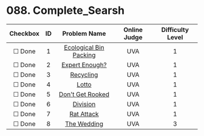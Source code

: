 # 088. Complete_Searsh


| Checkbox | ID | Problem Name|Online Judge|Difficulty Level|
|:---:|:---:|:---:|:---:|:---:|
|&#9744; Done|1|[Ecological Bin Packing](https://uva.onlinejudge.org/index.php?option=onlinejudge&page=show_problem&problem=38)|UVA|1|
|&#9744; Done|2|[Expert Enough?](https://uva.onlinejudge.org/index.php?option=onlinejudge&page=show_problem&problem=3678)|UVA|1|
|&#9744; Done|3|[Recycling](https://uva.onlinejudge.org/index.php?option=onlinejudge&page=show_problem&problem=90)|UVA|1|
|&#9744; Done|4|[Lotto](https://uva.onlinejudge.org/index.php?option=onlinejudge&page=show_problem&problem=382)|UVA|1|
|&#9744; Done|5|[Don't Get Rooked](https://uva.onlinejudge.org/index.php?option=onlinejudge&page=show_problem&problem=580)|UVA|1|
|&#9744; Done|6|[Division](https://uva.onlinejudge.org/index.php?option=onlinejudge&page=show_problem&problem=666)|UVA|1|
|&#9744; Done|7|[Rat Attack](https://uva.onlinejudge.org/index.php?option=onlinejudge&page=show_problem&problem=1301)|UVA|1|
|&#9744; Done|8|[The Wedding](https://uva.onlinejudge.org/index.php?option=onlinejudge&page=show_problem&problem=1603)|UVA|3|
